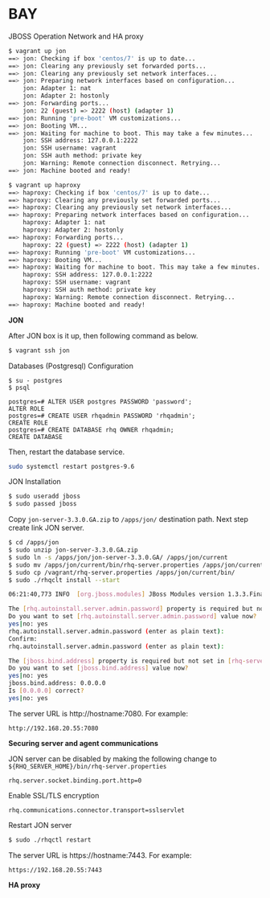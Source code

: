 # BAY
JBOSS Operation Network and HA proxy

````bash
$ vagrant up jon
==> jon: Checking if box 'centos/7' is up to date...
==> jon: Clearing any previously set forwarded ports...
==> jon: Clearing any previously set network interfaces...
==> jon: Preparing network interfaces based on configuration...
    jon: Adapter 1: nat
    jon: Adapter 2: hostonly
==> jon: Forwarding ports...
    jon: 22 (guest) => 2222 (host) (adapter 1)
==> jon: Running 'pre-boot' VM customizations...
==> jon: Booting VM...
==> jon: Waiting for machine to boot. This may take a few minutes...
    jon: SSH address: 127.0.0.1:2222
    jon: SSH username: vagrant
    jon: SSH auth method: private key
    jon: Warning: Remote connection disconnect. Retrying...
==> jon: Machine booted and ready!

$ vagrant up haproxy
==> haproxy: Checking if box 'centos/7' is up to date...
==> haproxy: Clearing any previously set forwarded ports...
==> haproxy: Clearing any previously set network interfaces...
==> haproxy: Preparing network interfaces based on configuration...
    haproxy: Adapter 1: nat
    haproxy: Adapter 2: hostonly
==> haproxy: Forwarding ports...
    haproxy: 22 (guest) => 2222 (host) (adapter 1)
==> haproxy: Running 'pre-boot' VM customizations...
==> haproxy: Booting VM...
==> haproxy: Waiting for machine to boot. This may take a few minutes...
    haproxy: SSH address: 127.0.0.1:2222
    haproxy: SSH username: vagrant
    haproxy: SSH auth method: private key
    haproxy: Warning: Remote connection disconnect. Retrying...
==> haproxy: Machine booted and ready!
````

**JON**

After JON box is it up, then following command as below.
````bash
$ vagrant ssh jon
````

Databases (Postgresql) Configuration
````text
$ su - postgres
$ psql

postgres=# ALTER USER postgres PASSWORD 'password';
ALTER ROLE
postgres=# CREATE USER rhqadmin PASSWORD 'rhqadmin';
CREATE ROLE
postgres=# CREATE DATABASE rhq OWNER rhqadmin;
CREATE DATABASE
````

Then, restart the database service.
````bash
sudo systemctl restart postgres-9.6
````

JON Installation
````bash
$ sudo useradd jboss
$ sudo passed jboss
````

Copy `jon-server-3.3.0.GA.zip` to `/apps/jon/` destination path. Next step create link JON server.
````bash
$ cd /apps/jon
$ sudo unzip jon-server-3.3.0.GA.zip
$ sudo ln -s /apps/jon/jon-server-3.3.0.GA/ /apps/jon/current
$ sudo mv /apps/jon/current/bin/rhq-server.properties /apps/jon/current/bin/rhq-server.properties.org 
$ sudo cp /vagrant/rhq-server.properties /apps/jon/current/bin/
$ sudo ./rhqclt install --start

06:21:40,773 INFO  [org.jboss.modules] JBoss Modules version 1.3.3.Final-redhat-1

The [rhq.autoinstall.server.admin.password] property is required but not set in [rhq-server.properties].
Do you want to set [rhq.autoinstall.server.admin.password] value now?
yes|no: yes
rhq.autoinstall.server.admin.password (enter as plain text): 
Confirm:
rhq.autoinstall.server.admin.password (enter as plain text): 

The [jboss.bind.address] property is required but not set in [rhq-server.properties].
Do you want to set [jboss.bind.address] value now?
yes|no: yes
jboss.bind.address: 0.0.0.0
Is [0.0.0.0] correct?
yes|no: yes
````

The server URL is http://hostname:7080. For example: 
````text
http://192.168.20.55:7080
````

**Securing server and agent communications**

JON server can be disabled by making the following change to ``${RHQ_SERVER_HOME}/bin/rhq-server.properties``
````smartyconfig
rhq.server.socket.binding.port.http=0
````

Enable SSL/TLS encryption
````smartyconfig
rhq.communications.connector.transport=sslservlet
````

Restart JON server
````bash
$ sudo ./rhqctl restart
````

The server URL is https://hostname:7443. For example: 
````text
https://192.168.20.55:7443
````

**HA proxy**

